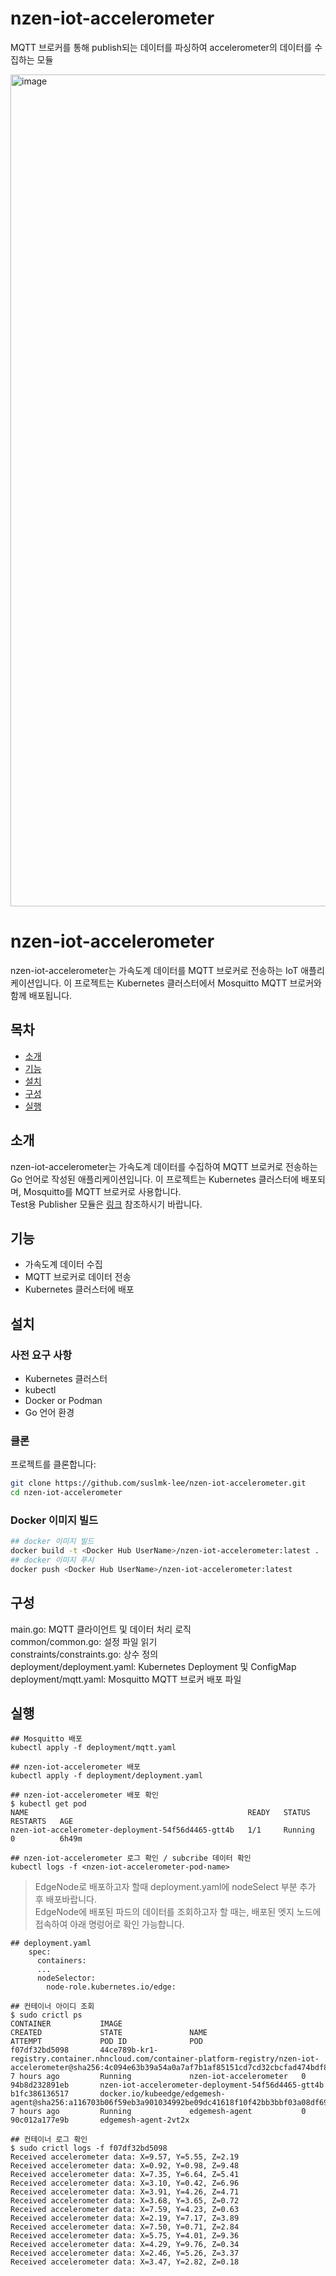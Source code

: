 # nzen-iot-accelerometer

MQTT 브로커를 통해 publish되는 데이터를 파싱하여 accelerometer의 데이터를 수집하는 모듈

<img width="1331" alt="image" src="https://github.com/suslmk-lee/nzen-iot-accelerometer/assets/67575226/fd727e18-74d0-4175-b49d-ff5757220d9a">

# nzen-iot-accelerometer

nzen-iot-accelerometer는 가속도계 데이터를 MQTT 브로커로 전송하는 IoT 애플리케이션입니다. 이 프로젝트는 Kubernetes 클러스터에서 Mosquitto MQTT 브로커와 함께 배포됩니다.

## 목차
- [소개](#소개)
- [기능](#기능)
- [설치](#설치)
- [구성](#구성)
- [실행](#실행)

## 소개

nzen-iot-accelerometer는 가속도계 데이터를 수집하여 MQTT 브로커로 전송하는 Go 언어로 작성된 애플리케이션입니다. 이 프로젝트는 Kubernetes 클러스터에 배포되며, Mosquitto를 MQTT 브로커로 사용합니다.  
Test용 Publisher 모듈은 [링크](https://github.com/suslmk-lee/nzen-iot-client-test) 참조하시기 바랍니다.

## 기능

- 가속도계 데이터 수집
- MQTT 브로커로 데이터 전송
- Kubernetes 클러스터에 배포

## 설치

### 사전 요구 사항

- Kubernetes 클러스터
- kubectl
- Docker or Podman
- Go 언어 환경

### 클론

프로젝트를 클론합니다:

```sh
git clone https://github.com/suslmk-lee/nzen-iot-accelerometer.git
cd nzen-iot-accelerometer
```

### Docker 이미지 빌드

```sh
## docker 이미지 빌드
docker build -t <Docker Hub UserName>/nzen-iot-accelerometer:latest .
## docker 이미지 푸시
docker push <Docker Hub UserName>/nzen-iot-accelerometer:latest
```

## 구성

main.go: MQTT 클라이언트 및 데이터 처리 로직  
common/common.go: 설정 파일 읽기  
constraints/constraints.go: 상수 정의  
deployment/deployment.yaml: Kubernetes Deployment 및 ConfigMap  
deployment/mqtt.yaml: Mosquitto MQTT 브로커 배포 파일  


## 실행

```shell
## Mosquitto 배포
kubectl apply -f deployment/mqtt.yaml

## nzen-iot-accelerometer 배포
kubectl apply -f deployment/deployment.yaml

## nzen-iot-accelerometer 배포 확인
$ kubectl get pod
NAME                                                 READY   STATUS    RESTARTS   AGE
nzen-iot-accelerometer-deployment-54f56d4465-gtt4b   1/1     Running   0          6h49m

## nzen-iot-accelerometer 로그 확인 / subcribe 데이터 확인
kubectl logs -f <nzen-iot-accelerometer-pod-name>
```

> EdgeNode로 배포하고자 할때 deployment.yaml에 nodeSelect 부분 추가 후 배포바랍니다.  
> EdgeNode에 배포된 파드의 데이터를 조회하고자 할 때는, 배포된 엣지 노드에 접속하여 아래 명렁어로 확인 가능합니다.

```shell
## deployment.yaml  
    spec:
      containers:
      ...
      nodeSelector:
        node-role.kubernetes.io/edge:
```
```shell
## 컨테이너 아이디 조회
$ sudo crictl ps
CONTAINER           IMAGE                                                                                                                                                                     CREATED             STATE               NAME                     ATTEMPT             POD ID              POD
f07df32bd5098       44ce789b-kr1-registry.container.nhncloud.com/container-platform-registry/nzen-iot-accelerometer@sha256:4c094e63b39a54a0a7af7b1af85151cd7cd32cbcfad474bdf8431c05b377b4a1   7 hours ago         Running             nzen-iot-accelerometer   0                   94b8d232891eb       nzen-iot-accelerometer-deployment-54f56d4465-gtt4b
b1fc386136517       docker.io/kubeedge/edgemesh-agent@sha256:a116703b06f59eb3a901034992be09dc41618f10f42bb3bbf03a08df69126ba8                                                                 7 hours ago         Running             edgemesh-agent           0                   90c012a177e9b       edgemesh-agent-2vt2x

## 컨테이너 로그 확인
$ sudo crictl logs -f f07df32bd5098
Received accelerometer data: X=9.57, Y=5.55, Z=2.19
Received accelerometer data: X=0.92, Y=0.98, Z=9.48
Received accelerometer data: X=7.35, Y=6.64, Z=5.41
Received accelerometer data: X=3.10, Y=0.42, Z=6.96
Received accelerometer data: X=3.91, Y=4.26, Z=4.71
Received accelerometer data: X=3.68, Y=3.65, Z=0.72
Received accelerometer data: X=7.59, Y=4.23, Z=0.63
Received accelerometer data: X=2.19, Y=7.17, Z=3.89
Received accelerometer data: X=7.50, Y=0.71, Z=2.84
Received accelerometer data: X=5.75, Y=4.01, Z=9.36
Received accelerometer data: X=4.29, Y=9.76, Z=0.34
Received accelerometer data: X=2.46, Y=5.26, Z=3.37
Received accelerometer data: X=3.47, Y=2.82, Z=0.18
```

